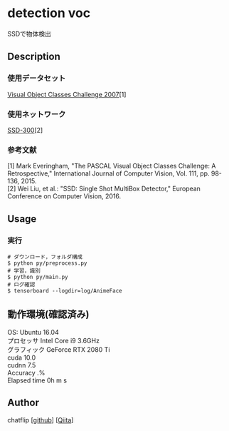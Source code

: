 detection voc
====
SSDで物体検出

## Description
### 使用データセット
[Visual Object Classes Challenge 2007](http://host.robots.ox.ac.uk/pascal/VOC/)[1]  

### 使用ネットワーク
[SSD-300](https://arxiv.org/abs/1512.02325)[2]  

### 参考文献
[1] Mark Everingham, "The PASCAL Visual Object Classes Challenge: A Retrospective," International Journal of Computer Vision, Vol. 111, pp. 98-136, 2015.  
[2] Wei Liu, et al.: "SSD: Single Shot MultiBox Detector," European Conference on Computer Vision, 2016.  

## Usage
### 実行
```
# ダウンロード，フォルダ構成
$ python py/preprocess.py
# 学習，識別
$ python py/main.py
# ログ確認
$ tensorboard --logdir=log/AnimeFace
```

## 動作環境(確認済み)
OS: Ubuntu 16.04  
プロセッサ Intel Core i9 3.6GHz  
グラフィック GeForce RTX 2080 Ti  
cuda 10.0  
cudnn 7.5  
Accuracy .%  
Elapsed time 0h m s  

## Author
chatflip
[[github](https://github.com/chatflip)]
[[Qiita](https://qiita.com/chat-flip)]  